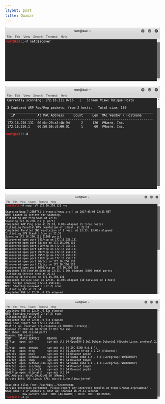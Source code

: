 ```yaml
---
layout: post
title: Quaoar
---
```

![Image description](/images/quaoarnetdiscover1.png)

![Image description](/images/quaoarnetdiscover2.png)

![Image description](/images/quaoarnmap1.png)

![Image description](/images/quaoarnmap2.png)

